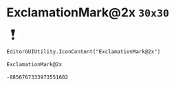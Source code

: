 # ExclamationMark@2x `30x30`
<img src="/img/ExclamationMark@2x.png" width=30 height=30>

``` CSharp
EditorGUIUtility.IconContent("ExclamationMark@2x")
```
```
ExclamationMark@2x
```
```
-8856767333973551602
```
